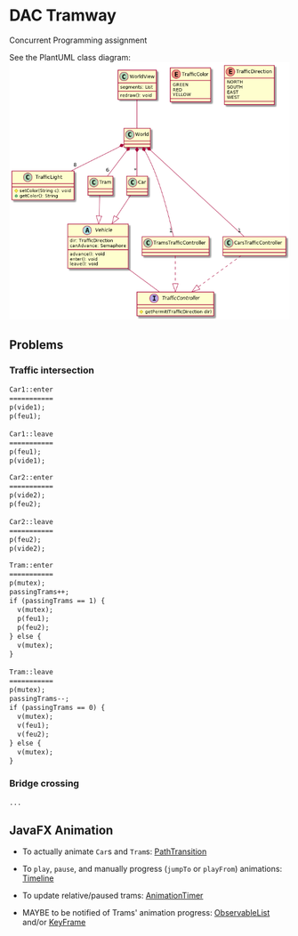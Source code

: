 # DAC Tramway
Concurrent Programming assignment

See the PlantUML class diagram:
![](tramway-uml.png)

## Problems
### Traffic intersection
```
Car1::enter
===========
p(vide1);
p(feu1);

Car1::leave
===========
p(feu1);
p(vide1);
```

```
Car2::enter
===========
p(vide2);
p(feu2);

Car2::leave
===========
p(feu2);
p(vide2);
```

```
Tram::enter
===========
p(mutex);
passingTrams++;
if (passingTrams == 1) {
  v(mutex);
  p(feu1);
  p(feu2);
} else {
  v(mutex);
}

Tram::leave
===========
p(mutex);
passingTrams--;
if (passingTrams == 0) {
  v(mutex);
  v(feu1);
  v(feu2);
} else {
  v(mutex);
}
```

### Bridge crossing
```
...
```

## JavaFX Animation
- To actually animate `Car`s and `Tram`s: [PathTransition](https://docs.oracle.com/javase/8/javafx/api/javafx/animation/PathTransition.html)

- To `play`, `pause`, and manually progress (`jumpTo` or `playFrom`) animations: [Timeline](https://docs.oracle.com/javase/8/javafx/api/javafx/animation/Timeline.html)

- To update relative/paused trams: [AnimationTimer](https://docs.oracle.com/javase/8/javafx/api/javafx/animation/AnimationTimer.html)

- MAYBE to be notified of Trams' animation progress: [ObservableList](https://docs.oracle.com/javase/8/javafx/api/javafx/collections/ObservableList.html) and/or [KeyFrame](https://docs.oracle.com/javase/8/javafx/api/javafx/animation/KeyFrame.html)
